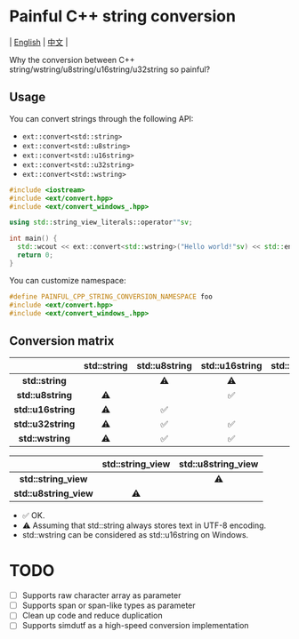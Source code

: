 # Painful C++ string conversion

| [English](./README.md) | [中文](./README.ZH.md) |

Why the conversion between C++ string/wstring/u8string/u16string/u32string so painful?

## Usage

You can convert strings through the following API:

* `ext::convert<std::string>`
* `ext::convert<std::u8string>`
* `ext::convert<std::u16string>`
* `ext::convert<std::u32string>`
* `ext::convert<std::wstring>`

```c++
#include <iostream>
#include <ext/convert.hpp>
#include <ext/convert_windows_.hpp>

using std::string_view_literals::operator""sv;

int main() {
  std::wcout << ext::convert<std::wstring>("Hello world!"sv) << std::endl;
  return 0;
}
```

You can customize namespace:

```c++
#define PAINFUL_CPP_STRING_CONVERSION_NAMESPACE foo
#include <ext/convert.hpp>
#include <ext/convert_windows_.hpp>
```

## Conversion matrix

|                    | **std::string** | **std::u8string**  | **std::u16string** | **std::u32string** |  **std::wstring**  |
|:------------------:|:---------------:|:------------------:|:------------------:|:------------------:|:------------------:|
|  **std::string**   |                 |     :warning:      |     :warning:      |     :warning:      |     :warning:      |
| **std::u8string**  |    :warning:    |                    | :white_check_mark: | :white_check_mark: | :white_check_mark: |
| **std::u16string** |    :warning:    | :white_check_mark: |                    | :white_check_mark: | :white_check_mark: |
| **std::u32string** |    :warning:    | :white_check_mark: | :white_check_mark: |                    | :white_check_mark: |
|  **std::wstring**  |    :warning:    | :white_check_mark: | :white_check_mark: | :white_check_mark: |                    |

|                        | **std::string_view** | **std::u8string_view** |
|:----------------------:|:--------------------:|:----------------------:|
|  **std::string_view**  |                      |       :warning:        |
| **std::u8string_view** |      :warning:       |                        |

* :white_check_mark: OK.
* :warning: Assuming that std::string always stores text in UTF-8 encoding.
* std::wstring can be considered as std::u16string on Windows.

# TODO

* [ ] Supports raw character array as parameter
* [ ] Supports span or span-like types as parameter
* [ ] Clean up code and reduce duplication
* [ ] Supports simdutf as a high-speed conversion implementation
